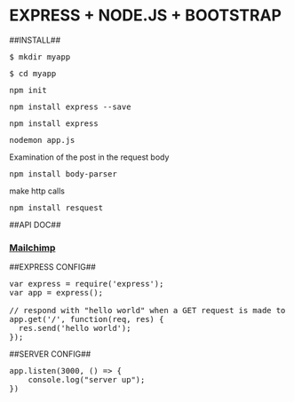 <h1>EXPRESS + NODE.JS + BOOTSTRAP</h1>

##INSTALL##

<pre>$ mkdir myapp</pre>
<pre>$ cd myapp</pre>
<pre>npm init</pre>
<pre>npm install express --save</pre>
<pre>npm install express</pre>
<pre>nodemon app.js</pre>


<p>Examination of the post in the request body</p>
<pre>npm install body-parser</pre> 

<p>make http calls</p>
<pre>npm install resquest</pre> 

##API DOC##
<h3>
<a href='https://mailchimp.com/pt-br/help/about-api-keys/'>Mailchimp</a>
</h3>

##EXPRESS CONFIG##

<pre>
var express = require('express');
var app = express();

// respond with "hello world" when a GET request is made to the homepage
app.get('/', function(req, res) {
  res.send('hello world');
});
</pre>

##SERVER CONFIG##

<pre>
app.listen(3000, () => {
    console.log("server up");
})
</pre>

